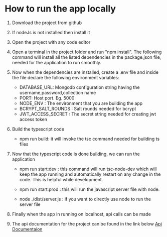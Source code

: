 # How to run the app locally

1. Download the project from github

2. If nodeJs is not installed then install it

3. Open the project with any code editor

4. Open a terminal in the project folder and run "npm install". The following command will install all the listed dependencies in the package.json file, needed for the application to run smoothly.

5. Now when the dependencies are installed, create a .env file and inside the file declare the following environment variables:

   - DATABASE_URL: Mongodb configuration string having the username,password,collection name
   - PORT: Host port. Eg. 5000
   - NODE_ENV : The environment that you are building the app
   - BCRYPT_SALT_ROUNDS : Salt rounds needed for bcrypt
   - JWT_ACCESS_SECRET : The secret string needed for creating jwt access token

6. Build the typescript code

   - npm run build: it will invoke the tsc command needed for building ts files

7. Now that the typescript code is done building, we can run the application

   - npm run start:dev : this command will run tsc-node-dev which will keep the app running and automatically restart on any change in the code. This is helpful while development.

   - npm run start:prod : this will run the javascript server file with node.

   - node ./dist/server.js : if you want to directly use node to run the server file

8. Finally when the app in running on localhost, api calls can be made

9. The api documentation for the project can be found in the link below
   [Api Documentaion](https://documenter.getpostman.com/view/13553956/2s9YsDjEEc)
